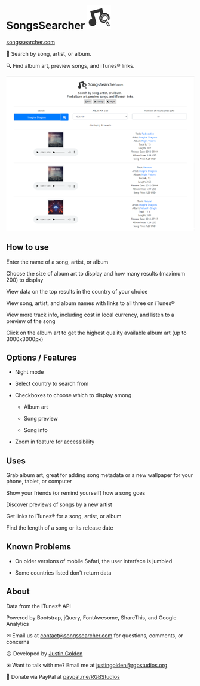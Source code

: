 # SongsSearcher <img src="logo/logo.svg" width="64px">

<a href="https://songssearcher.com">songssearcher.com</a>

🎵 Search by song, artist, or album. 

🔍 Find album art, preview songs, and iTunes® links.

<img src="screenshot.png">

## How to use

Enter the name of a song, artist, or album

Choose the size of album art to display and how many results (maximum 200) to display

View data on the top results in the country of your choice

View song, artist, and album names with links to all three on iTunes®

View more track info, including cost in local currency, and listen to a preview of the song

Click on the album art to get the highest quality available album art (up to 3000x3000px)

## Options / Features

- Night mode

- Select country to search from

- Checkboxes to choose which to display among

  - Album art

  - Song preview

  - Song info

- Zoom in feature for accessibility

## Uses

Grab album art, great for adding song metadata or a new wallpaper for your phone, tablet, or computer

Show your friends (or remind yourself) how a song goes

Discover previews of songs by a new artist

Get links to iTunes® for a song, artist, or album

Find the length of a song or its release date

## Known Problems

- On older versions of mobile Safari, the user interface is jumbled

- Some countries listed don't return data

## About

Data from the iTunes® API

Powered by Bootstrap, jQuery, FontAwesome, ShareThis, and Google Analytics

✉ Email us at <a href="mailto:contact@songssearcher.com">contact@songssearcher.com</a> for questions, comments, or concerns

😃 Developed by <a href="https://justingolden21.github.io">Justin Golden</a>

✉ Want to talk with me? Email me at <a href="mailto:justingolden@rgbstudios.org">justingolden@rgbstudios.org</a>

💸 Donate via PayPal at <a href="https://www.paypal.me/RGBStudios">paypal.me/RGBStudios</a>
